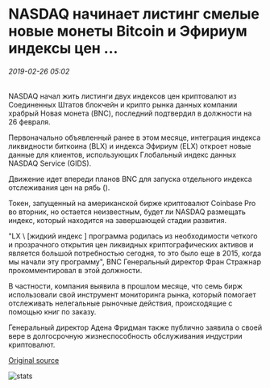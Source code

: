 # NASDAQ начинает листинг смелые новые монеты Bitcoin и Эфириум индексы цен ...

###### 2019-02-26 05:02

NASDAQ начал жить листинги двух индексов цен криптовалют из Соединенных Штатов блокчейн и крипто рынка данных компании храбрый Новая монета (BNC), последний подтвердил в должности на 26 февраля.

Первоначально объявленный ранее в этом месяце, интеграция индекса ликвидности биткоина (BLX) и индекса Эфириум (ELX) откроет новые данные для клиентов, использующих Глобальный индекс данных NASDAQ Service (GIDS).

Движение идет впереди планов BNC для запуска отдельного индекса отслеживания цен на рябь ().

Токен, запущенный на американской бирже криптовалют Coinbase Pro во вторник, но остается неизвестным, будет ли NASDAQ размещать индекс, который находится на завершающей стадии развития.

"LX \ [жидкий индекс \] программа родилась из необходимости четкого и прозрачного открытия цен ликвидных криптографических активов и является большой потребностью сегодня, то это было еще в 2015, когда мы начали эту программу", BNC Генеральный директор Фран Стражнар прокомментировал в этой должности.

В частности, компания выявила в прошлом месяце, что семь бирж использовали свой инструмент мониторинга рынка, который помогает отслеживать нелегальные рыночные действия, происходящие с помощью книг по заказу.

Генеральный директор Адена Фридман также публично заявила о своей вере в долгосрочную жизнеспособность обслуживания индустрии криптовалют.

[Original source](https://cointelegraph.com/news/nasdaq-begins-listing-brave-new-coins-bitcoin-and-ethereum-price-indices)

![stats](https://c.statcounter.com/11760860/0/a89fa40b/1/ "stats")
